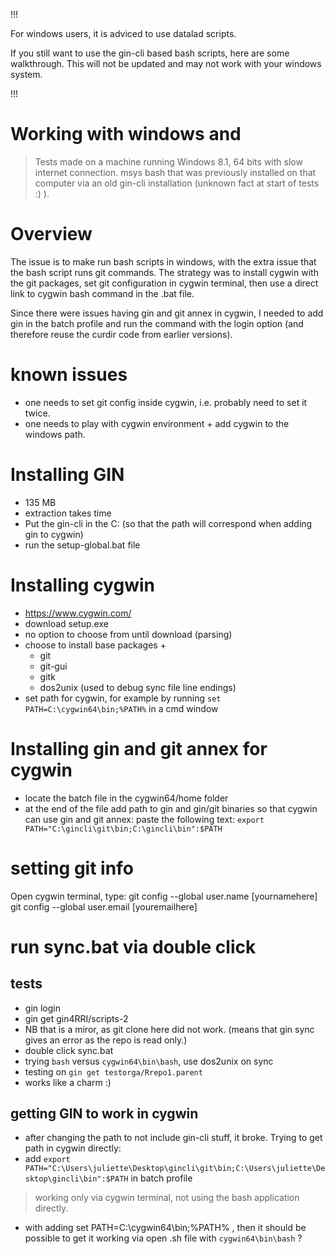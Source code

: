 !!! 

For windows users, it is adviced to use datalad scripts.

If you still want to use the gin-cli based bash scripts, here are some walkthrough.
This will not be updated and may not work with your windows system.

!!!


# Working with windows and 

>Tests made on a machine running Windows 8.1, 64 bits with slow internet connection. msys bash that was previously installed on that computer via an old gin-cli installation (unknown fact at start of tests :) ).

# Overview

The issue is to make run bash scripts in windows, with the extra issue that the bash script runs git commands. The strategy was to install cygwin with the git packages, set git configuration in cygwin terminal, then use a direct link to cygwin bash command in the .bat file. 

Since there were issues having gin and git annex in cygwin, I needed to add gin in the batch profile and run the command with the login option (and therefore reuse the curdir code from earlier versions).

# known issues

- one needs to set git config inside cygwin, i.e. probably need to set it twice.
- one needs to play with cygwin environment +  add cygwin to the windows path.


# Installing GIN 

- 135 MB
- extraction takes time
- Put the gin-cli in the C: (so that the path will correspond when adding gin to cygwin)
- run the setup-global.bat file

# Installing cygwin

- https://www.cygwin.com/
- download setup.exe 
- no option to choose from until download (parsing)
- choose to install base packages + 
    - git
    - git-gui
    - gitk
    - dos2unix (used to debug sync file line endings)
- set path for cygwin, for example by running `set PATH=C:\cygwin64\bin;%PATH%` in a cmd window

# Installing gin and git annex for cygwin
- locate the batch file in the cygwin64/home folder
- at the end of the file add path to gin and gin/git binaries so that cygwin can use gin and git annex: paste the following text:
`export PATH="C:\gincli\git\bin;C:\gincli\bin":$PATH`


# setting git info

Open cygwin terminal, type:
git config --global  user.name [yournamehere]
git config --global  user.email [youremailhere]

# run sync.bat via double click

## tests

- gin login
- gin get gin4RRI/scripts-2
- NB that is a miror, as git clone here did not work. (means that gin sync gives an error as the repo is read only.)
- double click sync.bat
- trying `bash` versus `cygwin64\bin\bash`, use dos2unix on sync
- testing on `gin get testorga/Rrepo1.parent`
- works like a charm :)

## getting GIN to work in cygwin

- after changing the path to not include gin-cli stuff, it broke. Trying to get path in cygwin directly:
 - add `export PATH="C:\Users\juliette\Desktop\gincli\git\bin;C:\Users\juliette\Desktop\gincli\bin":$PATH` in batch profile
 
 > working only via cygwin terminal, not using the bash application directly.

- with adding set PATH=C:\cygwin64\bin;%PATH% , then it should be possible to get it working via open .sh file with `cygwin64\bin\bash` ?


